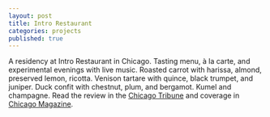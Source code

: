 ```yaml
---
layout: post
title: Intro Restaurant
categories: projects
published: true
---
```


A residency at Intro Restaurant in Chicago. Tasting menu, à la carte, and experimental evenings with live music. Roasted carrot with harissa, almond, preserved lemon, ricotta. Venison tartare with quince, black trumpet, and juniper. Duck confit with chestnut, plum, and bergamot. Kumel and champagne. Read the review in the [Chicago Tribune]((http://www.chicagotribune.com/dining/restaurants/ct-review-intro-jonah-reider-food-0928-20160924-column.html)) and coverage in [Chicago Magazine]((http://www.chicagomag.com/dining-drinking/August-2016/New-Chef-Intro-Jonah-Reider/)).

